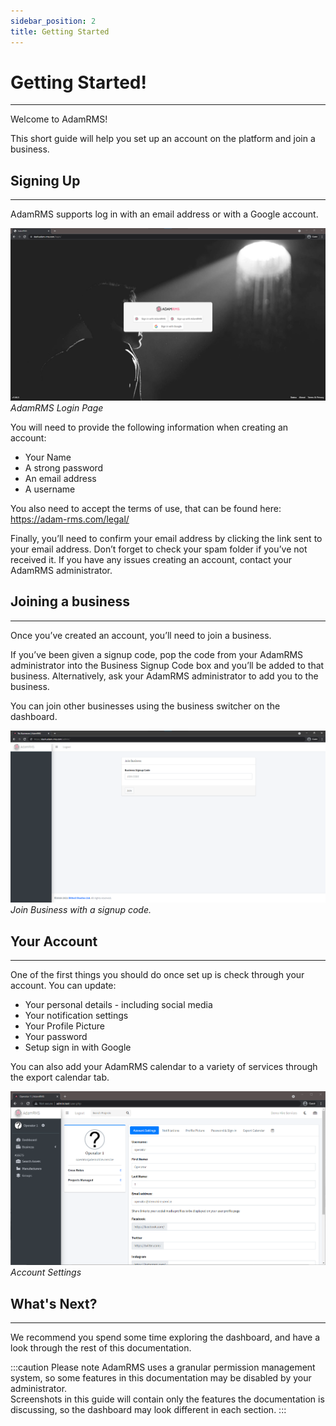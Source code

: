 ```yaml
---
sidebar_position: 2
title: Getting Started
---
```


# Getting Started!
---

Welcome to AdamRMS!

This short guide will help you set up an account on the platform and join a business.

## Signing Up
---
AdamRMS supports log in with an email address or with a Google account. 

![Login Page](../../static/img/tutorial/base/gettingStarted-login.png "AdamRMS Login Page")
*AdamRMS Login Page*

You will need to provide the following information when creating an account:
- Your Name
- A strong password
- An email address
- A username

You also need to accept the terms of use, that can be found here: https://adam-rms.com/legal/

Finally, you’ll need to confirm your email address by clicking the link sent to your email address. Don’t forget to check your spam folder if you’ve not received it.
If you have any issues creating an account, contact your AdamRMS administrator.

## Joining a business
---
Once you’ve created an account, you’ll need to join a business.

If you’ve been given a signup code, pop the code from your AdamRMS administrator into the Business Signup Code box and you’ll be added to that business.
Alternatively, ask your AdamRMS administrator to add you to the business.

You can join other businesses using the business switcher on the dashboard.

![Join Business Page](../../static/img/tutorial/base/gettingStarted-joinBusiness.png "Join Business with a signup code")
*Join Business with a signup code.*

## Your Account
---
One of the first things you should do once set up is check through your account.
You can update:
- Your personal details - including social media
- Your notification settings
- Your Profile Picture
- Your password
- Setup sign in with Google

You can also add your AdamRMS calendar to a variety of services through the export calendar tab.

![User Information Page](../../static/img/tutorial/base/gettingStarted-user.png "Account Settings")
*Account Settings*

## What's Next?
---
We recommend you spend some time exploring the dashboard, and have a look through the rest of this documentation.

:::caution Please note
AdamRMS uses a granular permission management system, so some features in this documentation may be disabled by your administrator.   
Screenshots in this guide will contain only the features the documentation is discussing, so the dashboard may look different in each section.
:::